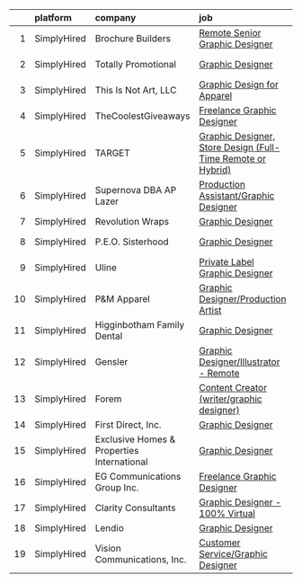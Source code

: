 

|    | platform    | company                                    | job                                                                                                                                                                      | update_time   | location             |
|---:|:------------|:-------------------------------------------|:-------------------------------------------------------------------------------------------------------------------------------------------------------------------------|:--------------|:---------------------|
|  1 | SimplyHired | Brochure Builders                          | [Remote Senior Graphic Designer](https://www.simplyhired.com/job/6rtRAw_9lBwKTJ7Bu2yh-n8puQIiEu0w7sEBSvpD0vkiADjgEHpwdA?q=graphic+designer)                              | Recently      | Remote               |
|  2 | SimplyHired | Totally Promotional                        | [Graphic Designer](https://www.simplyhired.com/job/HyWewKnlvdwYf9kWW8s_wGivEKWUQCz1O_HrO2HfOncf3jbzBQOhpg?q=graphic+designer)                                            | Recently      | Coldwater, OH        |
|  3 | SimplyHired | This Is Not Art, LLC                       | [Graphic Design for Apparel](https://www.simplyhired.com/job/Bvf_T6TYVouK1ugW5WOooIS6pKJSzAcuPzr_s_DOmww9IeeW7flFNQ?q=graphic+designer)                                  | 1d            | Remote               |
|  4 | SimplyHired | TheCoolestGiveaways                        | [Freelance Graphic Designer](https://www.simplyhired.com/job/RLeVriDFQ-0N3S_bXsJCIexmjRXoQ3XP0WH5-IiM4cMpTwLU6dm8JQ?q=graphic+designer)                                  | Recently      | Remote               |
|  5 | SimplyHired | TARGET                                     | [Graphic Designer, Store Design (Full-Time Remote or Hybrid)](https://www.simplyhired.com/job/_PIXQBPRyRUr9LrM3DaKgmTPqPeudK5ll_uI4qLo8fL8WXuoTEYKcg?q=graphic+designer) | 1d            | Minneapolis, MN      |
|  6 | SimplyHired | Supernova DBA AP Lazer                     | [Production Assistant/Graphic Designer](https://www.simplyhired.com/job/jAFWOOG4oXGu8jx5HcAk50rq1ePX0Ct6Vy97E6VSOMld1dV-l3DnJw?q=graphic+designer)                       | Recently      | Lansing, MI          |
|  7 | SimplyHired | Revolution Wraps                           | [Graphic Designer](https://www.simplyhired.com/job/0IoJXSVhf8N3kXtF9qAukKjtNWYoeZEKC5fUUQyB1wMjySCxvLQYoA?q=graphic+designer)                                            | Recently      | Lincoln, NE          |
|  8 | SimplyHired | P.E.O. Sisterhood                          | [Graphic Designer](https://www.simplyhired.com/job/_1kmgJFoiO2R0yhWGSd1cG_qAUTXV_BivzGJn1QhFluJPhJSNITv2A?q=graphic+designer)                                            | 9d            | Des Moines, IA       |
|  9 | SimplyHired | Uline                                      | [Private Label Graphic Designer](https://www.simplyhired.com/job/gaU7wG-0MokVf1_JRYGiyTzy8gVqJplpjUfErgk8B2FmWrZf0ZLp5Q?q=graphic+designer)                              | Recently      | Pleasant Prairie, WI |
| 10 | SimplyHired | P&M Apparel                                | [Graphic Designer/Production Artist](https://www.simplyhired.com/job/hUYPYjm6_i8POAvpoBB4x9PTFxrTg2uybYP9ul68yAmAbwB4e_IvSw?q=graphic+designer)                          | Today         | Polk City, IA        |
| 11 | SimplyHired | Higginbotham Family Dental                 | [Graphic Designer](https://www.simplyhired.com/job/dNbsywNa6QbZTRQsbdER3FB-zroj-Z0gd1ZPg2qlYpntI23IhqW-jg?q=graphic+designer)                                            | 9d            | Jonesboro, AR        |
| 12 | SimplyHired | Gensler                                    | [Graphic Designer/Illustrator - Remote](https://www.simplyhired.com/job/E4dMeLZFX1njcn_dcHqRWw3OZRcyhIx9H1RoM2FHxkbotsdtUxmpYg?q=graphic+designer)                       | Today         | Farmington, NM       |
| 13 | SimplyHired | Forem                                      | [Content Creator (writer/graphic designer)](https://www.simplyhired.com/job/tQM1p8x1Dhtb6mQ64awD98pi1Ga1PZPjeqysZzkmH6_mWbXodJok9g?q=graphic+designer)                   | 8d            | Remote               |
| 14 | SimplyHired | First Direct, Inc.                         | [Graphic Designer](https://www.simplyhired.com/job/aMl-p7xFtqBU8HslipZBctorN0n8WunnmFGKAwUAwhXkjGQSO6xvNA?q=graphic+designer)                                            | Recently      | Bellevue, NE         |
| 15 | SimplyHired | Exclusive Homes & Properties International | [Graphic Designer](https://www.simplyhired.com/job/TDd1Z2TM8HYvZ3xIoDRSW-zquU0aN1LL-3UBH-kdHnkAk5034bWmqA?q=graphic+designer)                                            | Recently      | Remote +1 location   |
| 16 | SimplyHired | EG Communications Group Inc.               | [Freelance Graphic Designer](https://www.simplyhired.com/job/xA9hI3SttOCDtWJwcxi03XnWC5G6OuOb-KBUy7w86ZVm6Ahyd5k8mQ?q=graphic+designer)                                  | 9d            | Remote               |
| 17 | SimplyHired | Clarity Consultants                        | [Graphic Designer - 100% Virtual](https://www.simplyhired.com/job/apzvtS6ZIYg6Wk6PQmTpdd9mPlJba-z9o7e5oD99NzusrNDp7DNAXA?q=graphic+designer)                             | 1d            | Campbell, CA         |
| 18 | SimplyHired | Lendio                                     | [Graphic Designer](https://www.simplyhired.com/job/cEQGgZHJhx7ecWkmUqUlTRhOQvALfaou5ODhkLJx1nGGIStnaNoGoQ?q=graphic+designer)                                            | Recently      | Lehi, UT             |
| 19 | SimplyHired | Vision Communications, Inc.                | [Customer Service/Graphic Designer](https://www.simplyhired.com/job/FQJPWfEf6u_chCUJ5z_J6qx1AdJKzP0_bd0EyqRdEhVCHnGpkRa9fQ?q=graphic+designer)                           | Recently      | Springfield, MO      |